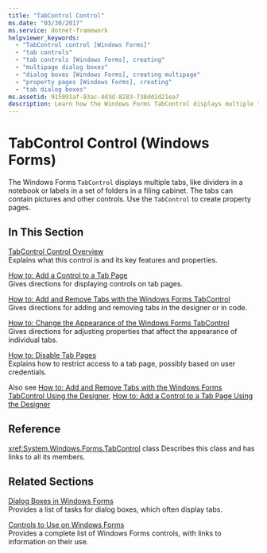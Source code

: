 ```yaml
---
title: "TabControl Control"
ms.date: "03/30/2017"
ms.service: dotnet-framework
helpviewer_keywords: 
  - "TabControl control [Windows Forms]"
  - "tab controls"
  - "tab controls [Windows Forms], creating"
  - "multipage dialog boxes"
  - "dialog boxes [Windows Forms], creating multipage"
  - "property pages [Windows Forms], creating"
  - "tab dialog boxes"
ms.assetid: 915091af-93ac-4d3d-8283-738dd2d21ea7
description: Learn how the Windows Forms TabControl displays multiple tabs and can be used to create property pages.
---
```

# TabControl Control (Windows Forms)

The Windows Forms `TabControl` displays multiple tabs, like dividers in a notebook or labels in a set of folders in a filing cabinet. The tabs can contain pictures and other controls. Use the `TabControl` to create property pages.

## In This Section

[TabControl Control Overview](tabcontrol-control-overview-windows-forms.md)\
Explains what this control is and its key features and properties.

[How to: Add a Control to a Tab Page](how-to-add-a-control-to-a-tab-page.md)\
Gives directions for displaying controls on tab pages.

[How to: Add and Remove Tabs with the Windows Forms TabControl](how-to-add-and-remove-tabs-with-the-windows-forms-tabcontrol.md)\
Gives directions for adding and removing tabs in the designer or in code.

[How to: Change the Appearance of the Windows Forms TabControl](how-to-change-the-appearance-of-the-windows-forms-tabcontrol.md)\
Gives directions for adjusting properties that affect the appearance of individual tabs.

[How to: Disable Tab Pages](how-to-disable-tab-pages.md)\
Explains how to restrict access to a tab page, possibly based on user credentials.

Also see [How to: Add and Remove Tabs with the Windows Forms TabControl Using the Designer](add-and-remove-tabs-with-wf-tabcontrol-using-the-designer.md), [How to: Add a Control to a Tab Page Using the Designer](how-to-add-a-control-to-a-tab-page-using-the-designer.md)

## Reference

<xref:System.Windows.Forms.TabControl> class
Describes this class and has links to all its members.

## Related Sections

[Dialog Boxes in Windows Forms](../dialog-boxes-in-windows-forms.md)\
Provides a list of tasks for dialog boxes, which often display tabs.

[Controls to Use on Windows Forms](controls-to-use-on-windows-forms.md)\
Provides a complete list of Windows Forms controls, with links to information on their use.
